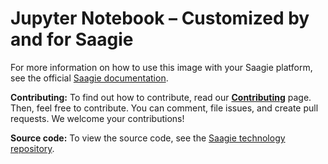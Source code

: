 # Jupyter Notebook – Customized by and for Saagie

For more information on how to use this image with your Saagie platform, see the official [Saagie documentation](https://docs.saagie.io/user/latest/developer/sdk/).

**Contributing:** To find out how to contribute, read our [**Contributing**](https://github.com/saagie/technologies/blob/master/CONTRIBUTING.md) page. Then, feel free to contribute. You can comment, file issues, and create pull requests. We welcome your contributions!

**Source code:** To view the source code, see the [Saagie technology repository](https://github.com/saagie/technologies).